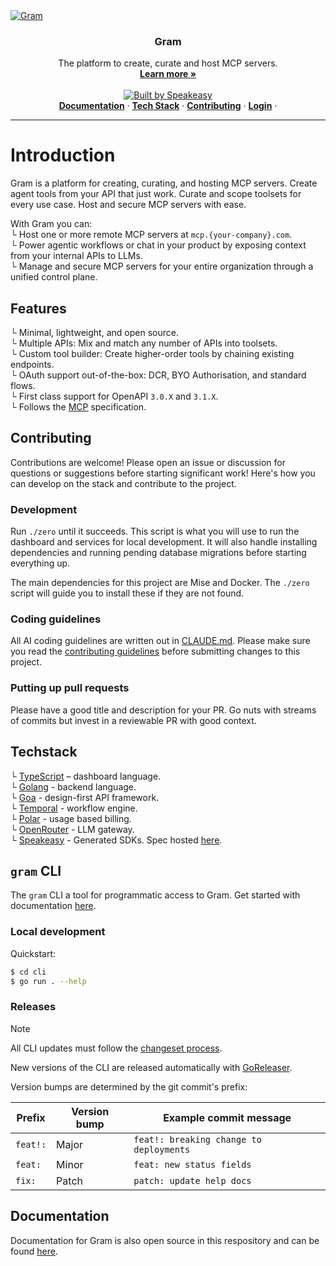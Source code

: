 <a href="https://www.speakeasy.com/product/gram" target="_blank">
   <picture>
       <source media="(prefers-color-scheme: light)" srcset="https://github.com/user-attachments/assets/1812f171-1650-4045-ac35-21bdd7b103a6">
       <source media="(prefers-color-scheme: dark)" srcset="https://github.com/user-attachments/assets/3f14e446-0dec-4b8a-b36e-fd92efc25751">
       <img src="https://github.com/user-attachments/assets/3f14e446-0dec-4b8a-b36e-fd92efc25751#gh-dark-mode-only" alt="Gram">
   </picture>
 </a>

<h3 align="center">Gram</h3>

<p align="center">
    The platform to create, curate and host MCP servers.
    <br />
    <a href="https://www.speakeasy.com/product/gram"><strong>Learn more »</strong></a>
    <br />
    <br />
    <a href="https://speakeasy.com/"><img alt="Built by Speakeasy" src="https://www.speakeasy.com/assets/badges/built-by-speakeasy.svg" />
    <br />
  </a>
    <a href="#Documentation"><strong>Documentation</strong></a> ·
    <a href="#Techstack"><strong>Tech Stack</strong></a> ·
    <a href="#Contributing"><strong>Contributing</strong></a> ·
    <a href="https://app.getgram.ai/"><strong>Login</strong></a> ·
</p>

<p align="center">

</p>

<hr />

# Introduction

Gram is a platform for creating, curating, and hosting MCP servers. Create agent tools from your API that just work. Curate and scope toolsets for every use case. Host and secure MCP servers with ease.

With Gram you can:  
└ Host one or more remote MCP servers at `mcp.{your-company}.com`.  
└ Power agentic workflows or chat in your product by exposing context from your internal APIs to LLMs.    
└ Manage and secure MCP servers for your entire organization through a unified control plane.  

## Features

└ Minimal, lightweight, and open source.  
└ Multiple APIs: Mix and match any number of APIs into toolsets.  
└ Custom tool builder: Create higher-order tools by chaining existing endpoints.  
└ OAuth support out-of-the-box: DCR, BYO Authorisation, and standard flows.  
└ First class support for OpenAPI `3.0.X` and `3.1.X`.  
└ Follows the [MCP](https://modelcontextprotocol.io/docs/getting-started/intro) specification.

## Contributing

Contributions are welcome! Please open an issue or discussion for questions or suggestions before starting significant work!
Here's how you can develop on the stack and contribute to the project.

### Development

Run `./zero` until it succeeds. This script is what you will use to run the dashboard and services for local development. It will also handle installing dependencies and running pending database migrations before starting everything up.

The main dependencies for this project are Mise and Docker. The `./zero` script will guide you to install these if they are not found.

### Coding guidelines

All AI coding guidelines are written out in [CLAUDE.md](./CLAUDE.md). Please make sure you read the [contributing guidelines](./CONTRIBUTING.md) before submitting changes to this project.

### Putting up pull requests

Please have a good title and description for your PR. Go nuts with streams of commits but invest in a reviewable PR with good context.  

## Techstack

└ [TypeScript](https://www.typescriptlang.org/) – dashboard language.  
└ [Golang](https://go.dev/) - backend language.  
└ [Goa](https://github.com/goadesign/goa) - design-first API framework.  
└ [Temporal](https://temporal.io/) - workflow engine.  
└ [Polar](https://polar.sh/) - usage based billing.  
└ [OpenRouter](https://openrouter.ai/) - LLM gateway.  
└ [Speakeasy](https://www.speakeasy.com/) - Generated SDKs. Spec hosted [here](http://app.getgram.ai/openapi.yaml).  

## `gram` CLI

The `gram` CLI a tool for programmatic access to Gram. Get started with documentation [here](https://docs.getgram.ai/command-line/installation).

### Local development

Quickstart:

```bash
$ cd cli
$ go run . --help
```

### Releases

> [!NOTE]  
> All CLI updates must follow the [changeset process](./docs/runbooks/version-management-with-changesets.md).

New versions of the CLI are released automatically with [GoReleaser](./.goreleaser.yaml).

Version bumps are determined by the git commit's prefix:

| Prefix   | Version bump | Example commit message                  |
| -------- | ------------ | --------------------------------------- |
| `feat!:` | Major        | `feat!: breaking change to deployments` |
| `feat:`  | Minor        | `feat: new status fields`               |
| `fix:`   | Patch        | `patch: update help docs`               |

## Documentation

Documentation for Gram is also open source in this respository and can be found [here](https://docs.getgram.ai/).
